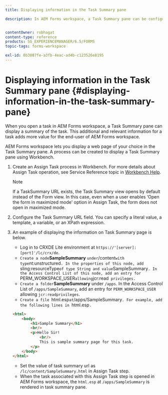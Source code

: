 ```yaml
---
title: Displaying information in the Task Summary pane

description: In AEM Forms workspace, a Task Summary pane can be configured to summarize the task or display any other web page.


contentOwner: robhagat
content-type: reference
products: SG_EXPERIENCEMANAGER/6.5/FORMS
topic-tags: forms-workspace

exl-id: 0b3087fe-a3fb-4eac-ad4b-c123526e8195
---
```

# Displaying information in the Task Summary pane {#displaying-information-in-the-task-summary-pane}

When you open a task in AEM Forms workspace, a Task Summary pane can display a summary of the task. This additional and relevant information for a task adds more value for the end-user of AEM Forms workspace.

AEM Forms workspace lets you display a web page of your choice in the Task Summary pane. A process can be created to display a Task Summary pane using Workbench.

1. Create an Assign Task process in Workbench. For more details about Assign Task operation, see Service Reference topic in [Workbench Help](https://help.adobe.com/en_US/AEMForms/6.1/WorkbenchHelp/).

   >[!NOTE]
   >
   >If a TaskSummary URL exists, the Task Summary view opens by default instead of the Form view. In this case, even when a user enables ‘Open the form in maximized mode' option in Assign Task, the form does not open in maximized mode.

1. Configure the Task Summary URL field. You can specify a literal value, a template, a variable, or an XPath expression.
1. An example of displaying the information on Task Summary page is below.

    * Log in to CRXDE Lite environment at `https://'[server]:[port]'/lc/crx/de`.
    * `Create a node`**SampleSummary** ` under `/content` with type `nt:unstructured`. In the properties of this node, add `sling:resourceType` of type String and value `SampleSummary`. In the Access Control List of this node, add an entry for `PERM_WORKSPACE_USER` allowing `jcr:read` privileges.`
    * `Create a folder`**SampleSummary** under `/apps`. In the Access Control List of `/apps/SampleSummary`, add an entry for `PERM_WORKSPACE_USER` allowing `jcr:readprivileges`.
    * `Create a file `html.esp` at `/apps/SampleSummary`. For example, add the following lines in `html.esp`.`

   ```html
   <html>
       <body>
           <h1>Sample Summary</h1>
           <br/>
           <p>Hello Sir!
               <br/>
               This is sample summary page for this task.
           </p>
       </body>
   </html>
   ```

    * Set the value of task summary url as `/lc/content/SampleSummary.html` in Assign Task step.
    * When the task associated with this Assign Task step is opened in AEM Forms workspace, the `html.esp` at `/apps/SampleSummary` is rendered in task summary pane.

